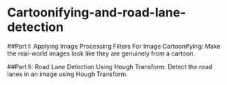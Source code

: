 # Cartoonifying-and-road-lane-detection
##Part I: Applying Image Processing Filters For Image Cartoonifying:
      Make the real-world images look like they are genuinely from a cartoon.
      
##Part II: Road Lane Detection Using Hough Transform:
     Detect the road lanes in an image using Hough Transform.
